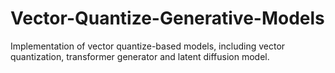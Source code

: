 # Vector-Quantize-Generative-Models
Implementation of vector quantize-based models, including vector quantization, transformer generator and latent diffusion model.
